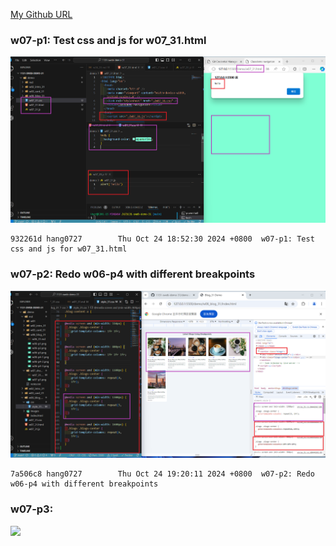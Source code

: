 [My Github URL](https://github.com/hang0727/1131-sweb-demo-31.git)

### w07-p1: Test css and js for w07_31.html

![](w07-p1.png)

```
932261d hang0727        Thu Oct 24 18:52:30 2024 +0800  w07-p1: Test css and js for w07_31.html
```

### w07-p2: Redo w06-p4 with different breakpoints

![](w07-p2.png)

```
7a506c8 hang0727        Thu Oct 24 19:20:11 2024 +0800  w07-p2: Redo w06-p4 with different breakpoints
```

### w07-p3:

![](w07-p3.png)

```

```
